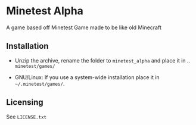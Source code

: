 # Minetest Alpha

A game based off Minetest Game made to be like old Minecraft

## Installation

- Unzip the archive, rename the folder to `minetest_alpha` and
place it in .. `minetest/games/`

- GNU/Linux: If you use a system-wide installation place it in `~/.minetest/games/`.

## Licensing

See `LICENSE.txt`
